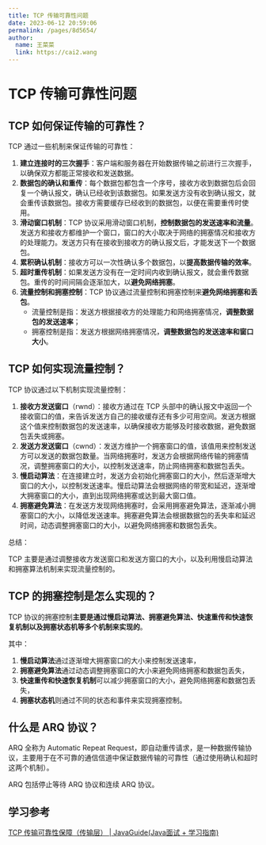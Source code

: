 ```yaml
---
title: TCP 传输可靠性问题
date: 2023-06-12 20:59:06
permalink: /pages/8d5654/
author: 
  name: 王菜菜
  link: https://cai2.wang
---
```

# TCP 传输可靠性问题

## TCP 如何保证传输的可靠性？

TCP 通过一些机制来保证传输的可靠性：

1. **建立连接时的三次握手**：客户端和服务器在开始数据传输之前进行三次握手，以确保双方都能正常接收和发送数据。
2. **数据包的确认和重传**：每个数据包都包含一个序号，接收方收到数据包后会回复一个确认报文，确认已经收到该数据包。如果发送方没有收到确认报文，就会重传该数据包。接收方需要缓存已经收到的数据包，以便在需要重传时使用。
3. **滑动窗口机制**：TCP 协议采用滑动窗口机制，**控制数据包的发送速率和流量**。发送方和接收方都维护一个窗口，窗口的大小取决于网络的拥塞情况和接收方的处理能力。发送方只有在接收到接收方的确认报文后，才能发送下一个数据包。
4. **累积确认机制**：接收方可以一次性确认多个数据包，以**提高数据传输的效率**。
5. **超时重传机制**：如果发送方没有在一定时间内收到确认报文，就会重传数据包。重传的时间间隔会逐渐加大，以**避免网络拥塞**。
6. **流量控制和拥塞控制**：TCP 协议通过流量控制和拥塞控制来**避免网络拥塞和丢包**。
   - 流量控制是指：发送方根据接收方的处理能力和网络拥塞情况，**调整数据包的发送速率**；
   - 拥塞控制是指：发送方根据网络拥塞情况，**调整数据包的发送速率和窗口大小**。

## TCP 如何实现流量控制？


TCP 协议通过以下机制实现流量控制：

1. **接收方发送窗口**（rwnd）：接收方通过在 TCP 头部中的确认报文中返回一个接收窗口的值，来告诉发送方自己的接收缓存还有多少可用空间。发送方根据这个值来控制数据包的发送速率，以确保接收方能够及时接收数据，避免数据包丢失或拥塞。
2. **发送方发送窗口**（cwnd）：发送方维护一个拥塞窗口的值，该值用来控制发送方可以发送的数据包数量。当网络拥塞时，发送方会根据网络传输的拥塞情况，调整拥塞窗口的大小，以控制发送速率，防止网络拥塞和数据包丢失。
3. **慢启动算法**：在连接建立时，发送方会初始化拥塞窗口的大小，然后逐渐增大窗口的大小，以控制发送速率。慢启动算法会根据网络的带宽和延迟，逐渐增大拥塞窗口的大小，直到出现网络拥塞或达到最大窗口值。
4. **拥塞避免算法**：在发送方发现网络拥塞时，会采用拥塞避免算法，逐渐减小拥塞窗口的大小，以降低发送速率。拥塞避免算法会根据数据包的丢失率和延迟时间，动态调整拥塞窗口的大小，以避免网络拥塞和数据包丢失。

总结：

TCP 主要是通过调整接收方发送窗口和发送方窗口的大小，以及利用慢启动算法和拥塞算法机制来实现流量控制的。

## TCP 的拥塞控制是怎么实现的？

TCP 协议的拥塞控制**主要是通过慢启动算法、拥塞避免算法、快速重传和快速恢复机制以及拥塞状态机等多个机制来实现的**。

其中：

1. **慢启动算法**通过逐渐增大拥塞窗口的大小来控制发送速率，
2. **拥塞避免算法**通过动态调整拥塞窗口的大小来避免网络拥塞和数据包丢失，
3. **快速重传和快速恢复机制**可以减少拥塞窗口的大小，避免网络拥塞和数据包丢失，
4. **拥塞状态机**则通过不同的状态和事件来实现拥塞控制。

## 什么是 ARQ 协议？

ARQ 全称为 Automatic Repeat Request，即自动重传请求，是一种数据传输协议，主要用于在不可靠的通信信道中保证数据传输的可靠性（通过使用确认和超时这两个机制）。

ARQ 包括停止等待 ARQ 协议和连续 ARQ 协议。

## 学习参考

[TCP 传输可靠性保障（传输层） | JavaGuide(Java面试 + 学习指南)](https://javaguide.cn/cs-basics/network/tcp-reliability-guarantee.html)

